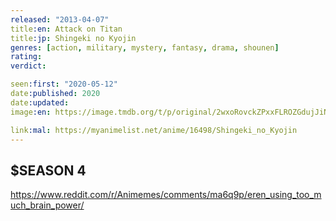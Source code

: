```yaml
---
released: "2013-04-07"
title:en: Attack on Titan
title:jp: Shingeki no Kyojin
genres: [action, military, mystery, fantasy, drama, shounen]
rating:
verdict:

seen:first: "2020-05-12"
date:published: 2020
date:updated:
image:en: https://image.tmdb.org/t/p/original/2wxoRovckZPxxFLROZGdujJiNcC.jpg

link:mal: https://myanimelist.net/anime/16498/Shingeki_no_Kyojin
---
```




## $SEASON 4

<https://www.reddit.com/r/Animemes/comments/ma6q9p/eren_using_too_much_brain_power/>
